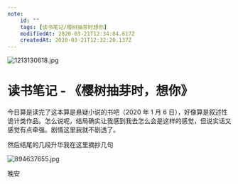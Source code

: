 ```yaml
---
note:
    id: ""
    tags: [读书笔记/樱树抽芽时想你]
    modifiedAt: 2020-03-21T12:34:04.617Z
    createdAt: 2020-03-21T12:32:20.137Z
---
```

![1213130618.jpg](https://i.loli.net/2020/01/07/Uih5TZALvHInCGy.jpg)

# 读书笔记 - 《樱树抽芽时，想你》

今日算是读完了这本算是悬疑小说的书吧（2020 年 1 月 6 日），好像算是叙述性诡计类作品。怎么说呢，结局确实让我感到我去怎么会是这样的感觉，但说实话又感觉有点牵强。剧情这里我就不剧透了。  

然后结尾的几段升华我在这里摘抄几句

![894637655.jpg](https://i.loli.net/2020/01/07/oCMeDxgQOyqEfBF.jpg)



晚安